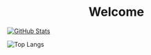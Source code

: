 
<h1 align="center">Welcome</h1>


[![GitHub Stats](https://github-readme-stats.vercel.app/api?username=tunyuanchang&theme=dark&show_icons=true&rank_icon=github)](https://github.com/anuraghazra/github-readme-stats)

![Top Langs](https://github-readme-stats.vercel.app/api/top-langs/?username=tunyuanchang&size_weight=0.5&count_weight=0.5&exclude_repo=tunyuanchang.github.io&layout=compact&theme=dark&card_width=470)
